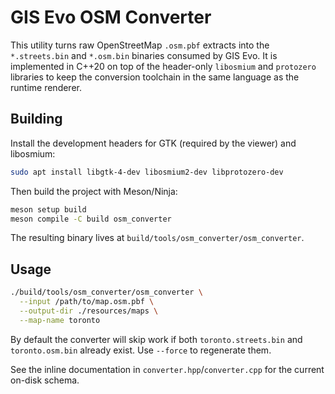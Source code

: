 # GIS Evo OSM Converter

This utility turns raw OpenStreetMap `.osm.pbf` extracts into the
`*.streets.bin` and `*.osm.bin` binaries consumed by GIS Evo. It is
implemented in C++20 on top of the header-only `libosmium` and
`protozero` libraries to keep the conversion toolchain in the same
language as the runtime renderer.

## Building

Install the development headers for GTK (required by the viewer) and
libosmium:

```bash
sudo apt install libgtk-4-dev libosmium2-dev libprotozero-dev
```

Then build the project with Meson/Ninja:

```bash
meson setup build
meson compile -C build osm_converter
```

The resulting binary lives at `build/tools/osm_converter/osm_converter`.

## Usage

```bash
./build/tools/osm_converter/osm_converter \
  --input /path/to/map.osm.pbf \
  --output-dir ./resources/maps \
  --map-name toronto
```

By default the converter will skip work if both `toronto.streets.bin`
and `toronto.osm.bin` already exist. Use `--force` to regenerate them.

See the inline documentation in `converter.hpp`/`converter.cpp` for the
current on-disk schema.
